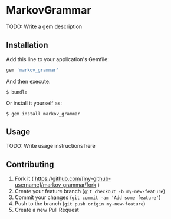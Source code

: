 # MarkovGrammar

TODO: Write a gem description

## Installation

Add this line to your application's Gemfile:

```ruby
gem 'markov_grammar'
```

And then execute:

    $ bundle

Or install it yourself as:

    $ gem install markov_grammar

## Usage

TODO: Write usage instructions here

## Contributing

1. Fork it ( https://github.com/[my-github-username]/markov_grammar/fork )
2. Create your feature branch (`git checkout -b my-new-feature`)
3. Commit your changes (`git commit -am 'Add some feature'`)
4. Push to the branch (`git push origin my-new-feature`)
5. Create a new Pull Request
